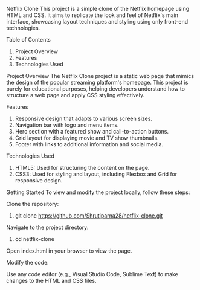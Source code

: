 Netflix Clone
This project is a simple clone of the Netflix homepage using HTML and CSS. It aims to replicate the look and feel of Netflix's main interface, showcasing layout techniques and styling using only front-end technologies.

Table of Contents
1. Project Overview
2. Features
3. Technologies Used

Project Overview
The Netflix Clone project is a static web page that mimics the design of the popular streaming platform's homepage. This project is purely for educational purposes, helping developers understand how to structure a web page and apply CSS styling effectively.

Features
1. Responsive design that adapts to various screen sizes.
2. Navigation bar with logo and menu items.
3. Hero section with a featured show and call-to-action buttons.
4. Grid layout for displaying movie and TV show thumbnails.
5. Footer with links to additional information and social media.

Technologies Used
1. HTML5: Used for structuring the content on the page.
2. CSS3: Used for styling and layout, including Flexbox and Grid for responsive design.
   
Getting Started
To view and modify the project locally, follow these steps:

Clone the repository:

1. git clone https://github.com/Shrutiparna28/netflix-clone.git

   
Navigate to the project directory:

1. cd netflix-clone
   
Open index.html in your browser to view the page.

Modify the code:

Use any code editor (e.g., Visual Studio Code, Sublime Text) to make changes to the HTML and CSS files.
 
